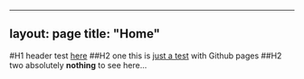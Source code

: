 
---
layout: page
title: "Home"
---
#H1 header
test <a href="index">here</a>
##H2 one
this is <u>just a test</u> with Github pages
##H2 two
absolutely <b>nothing</b> to see here...
